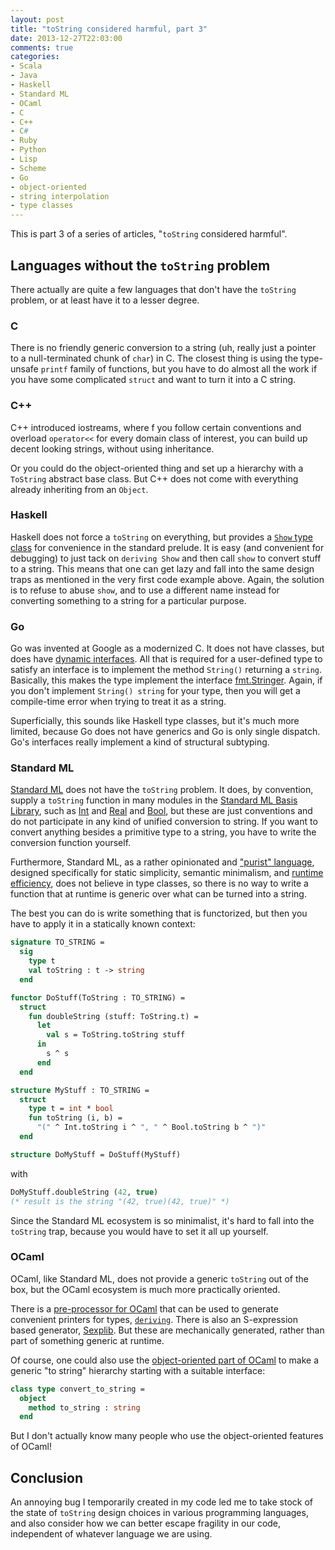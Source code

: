 ```yaml
---
layout: post
title: "toString considered harmful, part 3"
date: 2013-12-27T22:03:00
comments: true
categories: 
- Scala
- Java
- Haskell
- Standard ML
- OCaml
- C
- C++
- C#
- Ruby
- Python
- Lisp
- Scheme
- Go
- object-oriented
- string interpolation
- type classes
---
```

This is part 3 of a series of articles, "`toString` considered harmful".

<!--more-->

## Languages without the `toString` problem

There actually are quite a few languages that don't have the `toString` problem, or at least have it to a lesser degree.

### C

There is no friendly generic conversion to a string (uh, really just a pointer to a null-terminated chunk of `char`) in C. The closest thing is using the type-unsafe `printf` family of functions, but you have to do almost all the work if you have some complicated `struct` and want to turn it into a C string.

### C++

C++ introduced iostreams, where f you follow certain conventions and overload `operator<<` for every domain class of interest, you can build up decent looking strings, without using inheritance.

Or you could do the object-oriented thing and set up a hierarchy with a `ToString` abstract base class. But C++ does not come with everything already inheriting from an `Object`.

### Haskell

Haskell does not force a `toString` on everything, but provides a [`Show` type class](http://www.haskell.org/tutorial/stdclasses.html) for convenience in the standard prelude. It is easy (and convenient for debugging) to just tack on `deriving Show` and then call `show` to convert stuff to a string. This means that one can get lazy and fall into the same design traps as mentioned in the very first code example above. Again, the solution is to refuse to abuse `show`, and to use a different name instead for converting something to a string for a particular purpose.

### Go

Go was invented at Google as a modernized C. It does not have classes, but does have [dynamic interfaces](http://research.swtch.com/interfaces). All that is required for a user-defined type to satisfy an interface is to implement the method `String()` returning a `string`. Basically, this makes the type implement the interface [fmt.Stringer](http://golang.org/pkg/fmt/#Stringer). Again, if you don't implement `String() string` for your type, then you will get a compile-time error when trying to treat it as a string.

Superficially, this sounds like Haskell type classes, but it's much more limited, because Go does not have generics and Go is only single dispatch. Go's interfaces really implement a kind of structural subtyping.

### Standard ML

[Standard ML](http://www.standardml.org/) does not have the `toString` problem. It does, by convention, supply a `toString` function in many modules in the [Standard ML Basis Library](http://www.standardml.org/Basis/), such as [Int](http://www.standardml.org/Basis/integer.html) and [Real](http://www.standardml.org/Basis/real.html) and [Bool](http://www.standardml.org/Basis/bool.html), but these are just conventions and do not participate in any kind of unified conversion to string. If you want to convert anything besides a primitive type to a string, you have to write the conversion function yourself.

Furthermore, Standard ML, as a rather opinionated and ["purist" language](http://mitpress.mit.edu/books/definition-standard-ml), designed specifically for static simplicity, semantic minimalism, and [runtime efficiency](http://mlton.org/), does not believe in type classes, so there is no way to write a function that at runtime is generic over what can be turned into a string.

The best you can do is write something that is functorized, but then you have to apply it in a statically known context:

```sml
signature TO_STRING =
  sig
    type t
    val toString : t -> string
  end

functor DoStuff(ToString : TO_STRING) =
  struct
    fun doubleString (stuff: ToString.t) =
      let
        val s = ToString.toString stuff
      in
        s ^ s
      end
  end

structure MyStuff : TO_STRING =
  struct
    type t = int * bool
    fun toString (i, b) =
      "(" ^ Int.toString i ^ ", " ^ Bool.toString b ^ ")"
  end

structure DoMyStuff = DoStuff(MyStuff)
```

with

```sml
DoMyStuff.doubleString (42, true)
(* result is the string "(42, true)(42, true)" *)
```

Since the Standard ML ecosystem is so minimalist, it's hard to fall into the `toString` trap, because you would have to set it all up yourself.

### OCaml

OCaml, like Standard ML, does not provide a generic `toString` out of the box, but the OCaml ecosystem is much more practically oriented.

There is a [pre-processor for OCaml](http://en.wikipedia.org/wiki/Camlp4) that can be used to generate convenient printers for types, [`deriving`](https://github.com/ocsigen/deriving). There is also an S-expression based generator, [Sexplib](http://realworldocaml.org/v1/en/html/data-serialization-with-s-expressions.html). But these are mechanically generated, rather than part of something generic at runtime.

Of course, one could also use the [object-oriented part of OCaml](http://caml.inria.fr/pub/docs/manual-ocaml-4.01/objectexamples.html) to make a generic "to string" hierarchy starting with a suitable interface:

```ocaml
class type convert_to_string =
  object
    method to_string : string
  end
```

But I don't actually know many people who use the object-oriented features of OCaml!

## Conclusion

An annoying bug I temporarily created in my code led me to take stock of the state of `toString` design choices in various programming languages, and also consider how we can better escape fragility in our code, independent of whatever language we are using.
